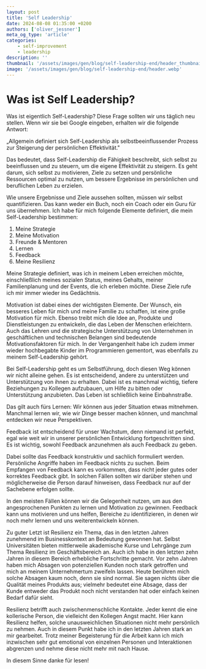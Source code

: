 ```yaml
---
layout: post
title: 'Self Leadership'
date: 2024-08-08 01:35:00 +0200
authors: ['oliver_jessner']
meta_og_type: 'article'
categories:
    - self-improvement
    - leadership
description: ''
thumbnail: '/assets/images/gen/blog/self-leadership-end/header_thumbnail.webp'
image: '/assets/images/gen/blog/self-leadership-end/header.webp'
---
```


# Was ist Self Leadership?

Was ist eigentlich Self-Leadership? Diese Frage sollten wir uns täglich neu stellen. Wenn wir sie bei Google eingeben, erhalten wir die folgende Antwort:

„Allgemein definiert sich Self-Leadership als selbstbeeinflussender Prozess zur Steigerung der persönlichen Effektivität."

Das bedeutet, dass Self-Leadership die Fähigkeit beschreibt, sich selbst zu beeinflussen und zu steuern, um die eigene Effektivität zu steigern. Es geht darum, sich selbst zu motivieren, Ziele zu setzen und persönliche Ressourcen optimal zu nutzen, um bessere Ergebnisse im persönlichen und beruflichen Leben zu erzielen.

Wie unsere Ergebnisse und Ziele aussehen sollten, müssen wir selbst quantifizieren. Das kann weder ein Buch, noch ein Coach oder ein Guru für uns übernehmen.
Ich habe für mich folgende Elemente definiert, die mein Self-Leadership bestimmen:

1. Meine Strategie
1. Meine Motivation
1. Freunde & Mentoren
1. Lernen
1. Feedback
1. Meine Resilienz

Meine Strategie definiert, was ich in meinem Leben erreichen möchte, einschließlich meines sozialen Status, meines Gehalts, meiner Familienplanung und der Events, die ich erleben möchte. Diese Ziele rufe ich mir immer wieder ins Gedächtnis.

Motivation ist dabei eines der wichtigsten Elemente. Der Wunsch, ein besseres Leben für mich und meine Familie zu schaffen, ist eine große Motivation für mich. Ebenso treibt mich die Idee an, Produkte und Dienstleistungen zu entwickeln, die das Leben der Menschen erleichtern. Auch das Lehren und die strategische Unterstützung von Unternehmen in geschäftlichen und technischen Belangen sind bedeutende Motivationsfaktoren für mich. In der Vergangenheit habe ich zudem immer wieder hochbegabte Kinder im Programmieren gementort, was ebenfalls zu meinem Self-Leadership gehört.

Bei Self-Leadership geht es um Selbstführung, doch diesen Weg können wir nicht alleine gehen. Es ist entscheidend, andere zu unterstützen und Unterstützung von ihnen zu erhalten. Dabei ist es manchmal wichtig, tiefere Beziehungen zu Kollegen aufzubauen, um Hilfe zu bitten oder Unterstützung anzubieten. Das Leben ist schließlich keine Einbahnstraße.

Das gilt auch fürs Lernen: Wir können aus jeder Situation etwas mitnehmen. Manchmal lernen wir, wie wir Dinge besser machen können, und manchmal entdecken wir neue Perspektiven.

Feedback ist entscheidend für unser Wachstum, denn niemand ist perfekt, egal wie weit wir in unserer persönlichen Entwicklung fortgeschritten sind. Es ist wichtig, sowohl Feedback anzunehmen als auch Feedback zu geben.

Dabei sollte das Feedback konstruktiv und sachlich formuliert werden. Persönliche Angriffe haben im Feedback nichts zu suchen. Beim Empfangen von Feedback kann es vorkommen, dass nicht jeder gutes oder korrektes Feedback gibt. In solchen Fällen sollten wir darüber stehen und möglicherweise die Person darauf hinweisen, dass Feedback nur auf der Sachebene erfolgen sollte.

In den meisten Fällen können wir die Gelegenheit nutzen, um aus den angesprochenen Punkten zu lernen und Motivation zu gewinnen. Feedback kann uns motivieren und uns helfen, Bereiche zu identifizieren, in denen wir noch mehr lernen und uns weiterentwickeln können.

Zu guter Letzt ist Resilienz ein Thema, das in den letzten Jahren zunehmend im Businesskontext an Bedeutung gewonnen hat. Selbst Universitäten bieten mittlerweile akademische Kurse und Lehrgänge zum Thema Resilienz im Geschäftsbereich an. Auch ich habe in den letzten zehn Jahren in diesem Bereich erhebliche Fortschritte gemacht. Vor zehn Jahren haben mich Absagen von potenziellen Kunden noch stark getroffen und mich an meinem Unternehmertum zweifeln lassen. Heute berühren mich solche Absagen kaum noch, denn sie sind normal. Sie sagen nichts über die Qualität meines Produkts aus; vielmehr bedeutet eine Absage, dass der Kunde entweder das Produkt noch nicht verstanden hat oder einfach keinen Bedarf dafür sieht.

Resilienz betrifft auch zwischenmenschliche Kontakte. Jeder kennt die eine kollerische Person, die vielleicht den Kollegen Angst macht. Hier kann Resilienz helfen, solche unausweichlichen Situationen nicht mehr persönlich zu nehmen. Auch in diesem Punkt habe ich in den letzten Jahren stark an mir gearbeitet. Trotz meiner Begeisterung für die Arbeit kann ich mich inzwischen sehr gut emotional von einzelnen Personen und Interaktionen abgrenzen und nehme diese nicht mehr mit nach Hause.

In diesem Sinne danke für lesen!
